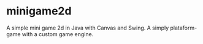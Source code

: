 # minigame2d
A simple mini game 2d in Java with Canvas and Swing. A simply plataform-game with a custom game engine.
